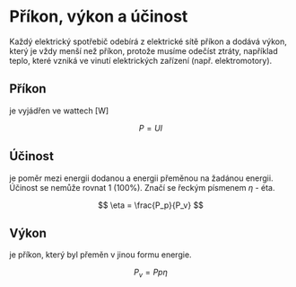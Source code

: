 # Příkon, výkon a účinost

Každý elektrický spotřebič odebírá z elektrické sítě příkon a dodává výkon, který je vždy menší než
příkon, protože musíme odečíst ztráty, například teplo, které vzniká ve vinutí elektrických zařízení
(např. elektromotory).

## Příkon
je vyjádřen ve wattech [W]

$$
P = UI
$$

## Účinost
je poměr mezi energii dodanou a energii přeměnou na žadánou energii. Účinost se nemůže rovnat 1 (100%). Značí se řeckým písmenem $\eta$ - éta.

$$
\eta = \frac{P_p}{P_v}
$$

## Výkon
je příkon, který byl přeměn v jinou formu energie.

$$
P_v = Pp \eta
$$